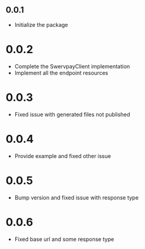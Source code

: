 ## 0.0.1

- Initialize the package

# 0.0.2

- Complete the SwervpayClient implementation
- Implement all the endpoint resources

# 0.0.3

- Fixed issue with generated files not published

# 0.0.4

- Provide example and fixed other issue

# 0.0.5

- Bump version and fixed issue with response type

# 0.0.6

- Fixed base url and some response type

